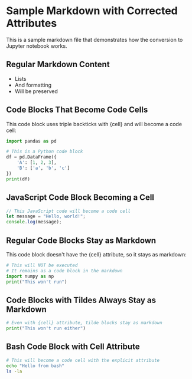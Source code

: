 # Sample Markdown with Corrected Attributes

This is a sample markdown file that demonstrates how the conversion to Jupyter notebook works.

## Regular Markdown Content

- Lists
- And formatting
- Will be preserved

## Code Blocks That Become Code Cells

This code block uses triple backticks with {cell} and will become a code cell:

```python {cell}
import pandas as pd

# This is a Python code block
df = pd.DataFrame({
    'A': [1, 2, 3],
    'B': ['a', 'b', 'c']
})
print(df)
```

## JavaScript Code Block Becoming a Cell

```javascript {cell}
// This JavaScript code will become a code cell
let message = "Hello, world!";
console.log(message);
```

## Regular Code Blocks Stay as Markdown

This code block doesn't have the {cell} attribute, so it stays as markdown:

```python
# This will NOT be executed
# It remains as a code block in the markdown
import numpy as np
print("This won't run")
```

## Code Blocks with Tildes Always Stay as Markdown

~~~python {cell}
# Even with {cell} attribute, tilde blocks stay as markdown
print("This won't run either")
~~~

## Bash Code Block with Cell Attribute

```bash {cell=true}
# This will become a code cell with the explicit attribute
echo "Hello from bash"
ls -la
``` 